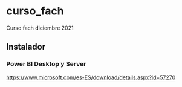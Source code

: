 # curso_fach
Curso fach diciembre 2021

## Instalador

### Power BI Desktop y Server

https://www.microsoft.com/es-ES/download/details.aspx?id=57270




